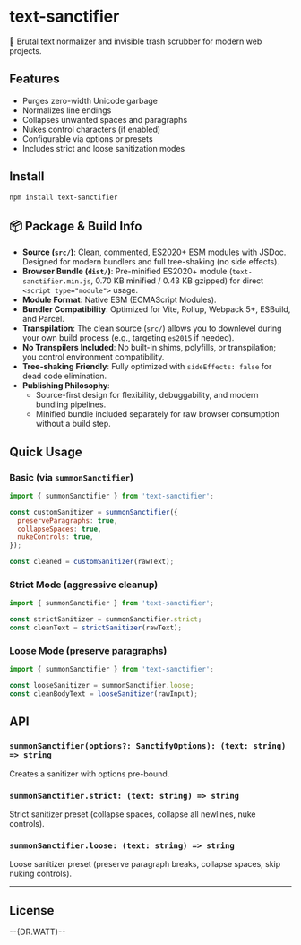 # text-sanctifier

🧹 Brutal text normalizer and invisible trash scrubber for modern web projects.

## Features

- Purges zero-width Unicode garbage
- Normalizes line endings
- Collapses unwanted spaces and paragraphs
- Nukes control characters (if enabled)
- Configurable via options or presets
- Includes strict and loose sanitization modes

## Install

```bash
npm install text-sanctifier
```

## 📦 Package & Build Info

- **Source (`src/`)**: Clean, commented, ES2020+ ESM modules with JSDoc. Designed for modern bundlers and full tree-shaking (no side effects).
- **Browser Bundle (`dist/`)**: Pre-minified ES2020+ module (`text-sanctifier.min.js`, 0.70 KB minified / 0.43 KB gzipped) for direct `<script type="module">` usage.
- **Module Format**: Native ESM (ECMAScript Modules).
- **Bundler Compatibility**: Optimized for Vite, Rollup, Webpack 5+, ESBuild, and Parcel.
- **Transpilation**: The clean source (`src/`) allows you to downlevel during your own build process (e.g., targeting `es2015` if needed).
- **No Transpilers Included**: No built-in shims, polyfills, or transpilation; you control environment compatibility.
- **Tree-shaking Friendly**: Fully optimized with `sideEffects: false` for dead code elimination.
- **Publishing Philosophy**: 
  - Source-first design for flexibility, debuggability, and modern bundling pipelines.
  - Minified bundle included separately for raw browser consumption without a build step.



## Quick Usage

### Basic (via `summonSanctifier`)

```javascript
import { summonSanctifier } from 'text-sanctifier';

const customSanitizer = summonSanctifier({
  preserveParagraphs: true,
  collapseSpaces: true,
  nukeControls: true,
});

const cleaned = customSanitizer(rawText);
```

### Strict Mode (aggressive cleanup)

```javascript
import { summonSanctifier } from 'text-sanctifier';

const strictSanitizer = summonSanctifier.strict;
const cleanText = strictSanitizer(rawText);
```

### Loose Mode (preserve paragraphs)

```javascript
import { summonSanctifier } from 'text-sanctifier';

const looseSanitizer = summonSanctifier.loose;
const cleanBodyText = looseSanitizer(rawInput);
```

## API

### `summonSanctifier(options?: SanctifyOptions): (text: string) => string`
Creates a sanitizer with options pre-bound.

### `summonSanctifier.strict: (text: string) => string`
Strict sanitizer preset (collapse spaces, collapse all newlines, nuke controls).

### `summonSanctifier.loose: (text: string) => string`
Loose sanitizer preset (preserve paragraph breaks, collapse spaces, skip nuking controls).

---

## License

--{DR.WATT}--
